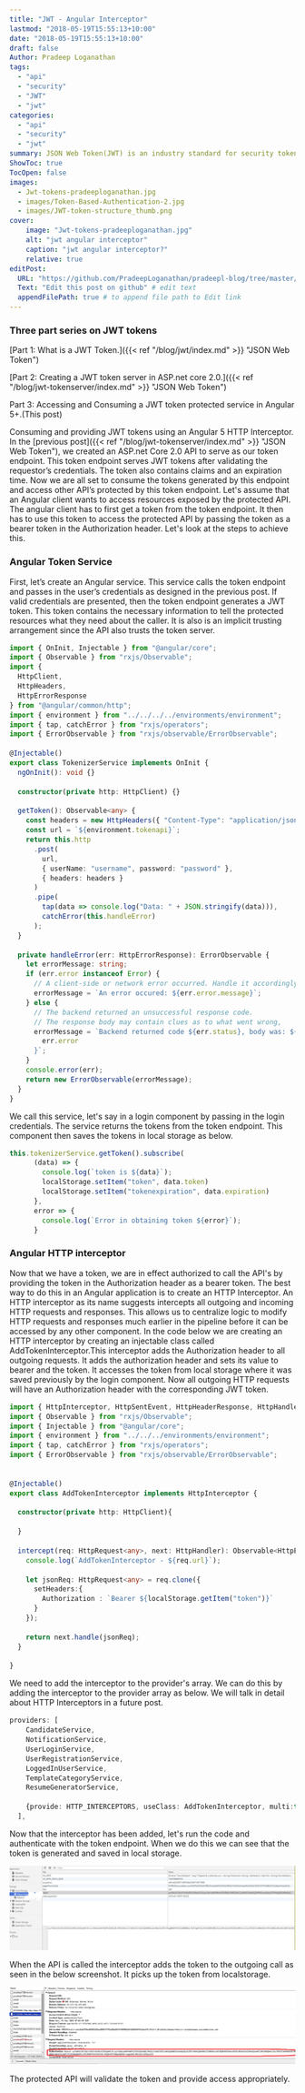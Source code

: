 ```yaml
---
title: "JWT - Angular Interceptor"
lastmod: "2018-05-19T15:55:13+10:00"
date: "2018-05-19T15:55:13+10:00"
draft: false
Author: Pradeep Loganathan
tags: 
  - "api"   
  - "security"
  - "JWT"
  - "jwt"
categories: 
  - "api"
  - "security"
  - "jwt"
summary: JSON Web Token(JWT) is an industry standard for security tokens used to securely transmit information between client and server as JSON objects.It provides a solution to the problem of passing claims between parties. In this post we will create an Angular interceptor to introspect JWT tokens.
ShowToc: true
TocOpen: false
images:
  - Jwt-tokens-pradeeploganathan.jpg
  - images/Token-Based-Authentication-2.jpg
  - images/JWT-token-structure_thumb.png
cover:
    image: "Jwt-tokens-pradeeploganathan.jpg"
    alt: "jwt angular interceptor"
    caption: "jwt angular interceptor?"
    relative: true
editPost:
  URL: "https://github.com/PradeepLoganathan/pradeepl-blog/tree/master/content"
  Text: "Edit this post on github" # edit text
  appendFilePath: true # to append file path to Edit link
---
```


### Three part series on JWT tokens

[Part 1: What is a JWT Token.]({{< ref "/blog/jwt/index.md" >}} "JSON Web Token")

[Part 2: Creating a JWT token server in ASP.net core 2.0.]({{< ref "/blog/jwt-tokenserver/index.md" >}} "JSON Web Token")

Part 3: Accessing and Consuming a JWT token protected service in Angular 5+.(This post)

Consuming and providing JWT tokens using an Angular 5 HTTP Interceptor. In the [previous post]({{< ref "/blog/jwt-tokenserver/index.md" >}} "JSON Web Token"), we created an ASP.net Core 2.0 API to serve as our token endpoint. This token endpoint serves JWT tokens after validating the requestor’s credentials. The token also contains claims and an expiration time. Now we are all set to consume the tokens generated by this endpoint and access other API’s protected by this token endpoint. Let's assume that an Angular client wants to access resources exposed by the protected API. The angular client has to first get a token from the token endpoint. It then has to use this token to access the protected API by passing the token as a bearer token in the Authorization header. Let's look at the steps to achieve this.

### Angular Token Service

First, let’s create an Angular service. This service calls the token endpoint and passes in the user’s credentials as designed in the previous post. If valid credentials are presented, then the token endpoint generates a JWT token. This token contains the necessary information to tell the protected resources what they need about the caller. It is also is an implicit trusting arrangement since the API also trusts the token server.

```typescript
import { OnInit, Injectable } from "@angular/core";
import { Observable } from "rxjs/Observable";
import {
  HttpClient,
  HttpHeaders,
  HttpErrorResponse
} from "@angular/common/http";
import { environment } from "../../../../environments/environment";
import { tap, catchError } from "rxjs/operators";
import { ErrorObservable } from "rxjs/observable/ErrorObservable";

@Injectable()
export class TokenizerService implements OnInit {
  ngOnInit(): void {}

  constructor(private http: HttpClient) {}

  getToken(): Observable<any> {
    const headers = new HttpHeaders({ "Content-Type": "application/json" });
    const url = `${environment.tokenapi}`;
    return this.http
      .post(
        url,
        { userName: "username", password: "password" },
        { headers: headers }
      )
      .pipe(
        tap(data => console.log("Data: " + JSON.stringify(data))),
        catchError(this.handleError)
      );
  }

  private handleError(err: HttpErrorResponse): ErrorObservable {
    let errorMessage: string;
    if (err.error instanceof Error) {
      // A client-side or network error occurred. Handle it accordingly.
      errorMessage = `An error occured: ${err.error.message}`;
    } else {
      // The backend returned an unsuccessful response code.
      // The response body may contain clues as to what went wrong,
      errorMessage = `Backend returned code ${err.status}, body was: ${
        err.error
      }`;
    }
    console.error(err);
    return new ErrorObservable(errorMessage);
  }
}
```

We call this service, let's say in a login component by passing in the login credentials. The service returns the tokens from the token endpoint. This component then saves the tokens in local storage as below.

```typescript
this.tokenizerService.getToken().subscribe(
      (data) => {
        console.log(`token is ${data}`);
        localStorage.setItem("token", data.token)
        localStorage.setItem("tokenexpiration", data.expiration)
      },
      error => {
        console.log(`Error in obtaining token ${error}`);
      }
```

### Angular HTTP interceptor

Now that we have a token, we are in effect authorized to call the API's by providing the token in the Authorization header as a bearer token. The best way to do this in an Angular application is to create an HTTP Interceptor. An HTTP interceptor as its name suggests intercepts all outgoing and incoming HTTP requests and responses. This allows us to centralize logic to modify HTTP requests and responses much earlier in the pipeline before it can be accessed by any other component. In the code below we are creating an HTTP interceptor by creating an injectable class called AddTokenInterceptor.This interceptor adds the Authorization header to all outgoing requests. It adds the authorization header and sets its value to bearer and the token. It accesses the token from local storage where it was saved previously by the login component. Now all outgoing HTTP requests will have an Authorization header with the corresponding JWT token.

```typescript
import { HttpInterceptor, HttpSentEvent, HttpHeaderResponse, HttpHandler, HttpEvent, HttpRequest, HttpHeaders, HttpClient, HttpErrorResponse } from "@angular/common/http";
import { Observable } from "rxjs/Observable";
import { Injectable } from "@angular/core";
import { environment } from "../../../environments/environment";
import { tap, catchError } from "rxjs/operators";
import { ErrorObservable } from "rxjs/observable/ErrorObservable";


@Injectable()
export class AddTokenInterceptor implements HttpInterceptor {
  
  constructor(private http: HttpClient){
    
  }

  intercept(req: HttpRequest<any>, next: HttpHandler): Observable<HttpEvent<any>> {
    console.log(`AddTokenInterceptor - ${req.url}`);
    
    let jsonReq: HttpRequest<any> = req.clone({
      setHeaders:{
        Authorization : `Bearer ${localStorage.getItem("token")}`
      }
    });
    
    return next.handle(jsonReq);
  }
  
}
```

We need to add the interceptor to the provider's array. We can do this by adding the interceptor to the provider array as below. We will talk in detail about HTTP Interceptors in a future post.

```typescript
providers: [
    CandidateService,     
    NotificationService,
    UserLoginService,
    UserRegistrationService,
    LoggedInUserService,
    TemplateCategoryService,
    ResumeGeneratorService,
    
    {provide: HTTP_INTERCEPTORS, useClass: AddTokenInterceptor, multi:true},
  ],
```

Now that the interceptor has been added, let's run the code and authenticate with the token endpoint. When we do this we can see that the token is generated and saved in local storage.

![Browser Local Storage](images/localstorage.png)

When the API is called the interceptor adds the token to the outgoing call as seen in the below screenshot. It picks up the token from localstorage.

![Bearer Token](images/Bearer-Token-1.png)

The protected API will validate the token and provide access appropriately.
